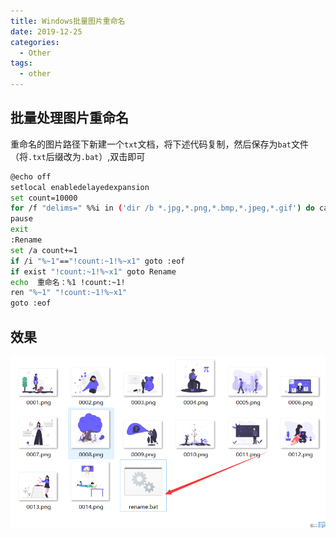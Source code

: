 ```yaml
---
title: Windows批量图片重命名
date: 2019-12-25
categories:
  - Other
tags:
  - other
---
```

## 批量处理图片重命名

重命名的图片路径下新建一个`txt`文档，将下述代码复制，然后保存为`bat`文件（将`.txt`后缀改为`.bat`）,双击即可

```bash
@echo off
setlocal enabledelayedexpansion
set count=10000
for /f "delims=" %%i in ('dir /b *.jpg,*.png,*.bmp,*.jpeg,*.gif') do call:Rename "%%~i"
pause
exit
:Rename
set /a count+=1
if /i "%~1"=="!count:~1!%~x1" goto :eof
if exist "!count:~1!%~x1" goto Rename
echo  重命名：%1 !count:~1!
ren "%~1" "!count:~1!%~x1"
goto :eof
```

## 效果

![重命名后效果](./img/imgRename.png)
